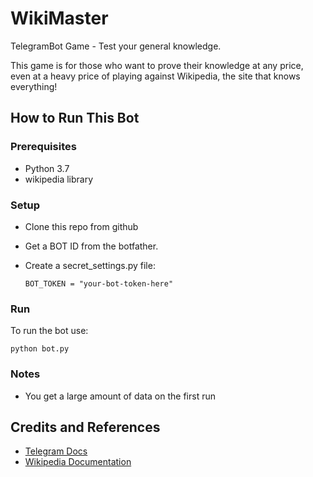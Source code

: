 # WikiMaster
TelegramBot Game - Test your general knowledge.

This game is for those who want to prove their knowledge at any price, 
even at a heavy price of playing against Wikipedia, the site that knows everything!

## How to Run This Bot
### Prerequisites
 - Python 3.7
 - wikipedia library
 
### Setup
- Clone this repo from github

- Get a BOT ID from the botfather.

- Create a secret_settings.py file:
     ```
     BOT_TOKEN = "your-bot-token-here"
     ```
### Run   
To run the bot use:
   ```
   python bot.py
   ```
### Notes
- You get a large amount of data on the first run

## Credits and References
- [Telegram Docs](https://core.telegram.org/bots)
- [Wikipedia Documentation](https://wikipedia.readthedocs.io/en/latest/code.html)
